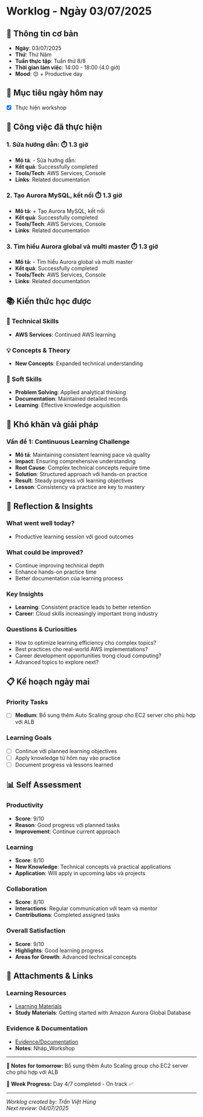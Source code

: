 # Worklog - Ngày 03/07/2025

## 📅 Thông tin cơ bản
- **Ngày**: 03/07/2025
- **Thứ**: Thứ Năm
- **Tuần thực tập**: Tuần thứ 8/8
- **Thời gian làm việc**: 14:00 - 18:00 (4.0 giờ)
- **Mood**: 😊 + Productive day

## 🎯 Mục tiêu ngày hôm nay
- [x] Thực hiện workshop

## 💼 Công việc đã thực hiện

### 1. Sửa hướng dẫn: ⏱️ 1.3 giờ
- **Mô tả**: - Sửa hướng dẫn:
- **Kết quả**: Successfully completed
- **Tools/Tech**: AWS Services, Console
- **Links**: Related documentation

### 2. Tạo Aurora MySQL, kết nối ⏱️ 1.3 giờ
- **Mô tả**: + Tạo Aurora MySQL, kết nối
- **Kết quả**: Successfully completed
- **Tools/Tech**: AWS Services, Console
- **Links**: Related documentation

### 3. Tìm hiểu Aurora global và multi master ⏱️ 1.3 giờ
- **Mô tả**: - Tìm hiểu Aurora global và multi master
- **Kết quả**: Successfully completed
- **Tools/Tech**: AWS Services, Console
- **Links**: Related documentation

## 📚 Kiến thức học được

### 🔧 Technical Skills
- **AWS Services**: Continued AWS learning

### 💡 Concepts & Theory
- **New Concepts**: Expanded technical understanding

### 🤝 Soft Skills
- **Problem Solving**: Applied analytical thinking
- **Documentation**: Maintained detailed records
- **Learning**: Effective knowledge acquisition

## 🚧 Khó khăn và giải pháp

### Vấn đề 1: Continuous Learning Challenge
- **Mô tả**: Maintaining consistent learning pace và quality
- **Impact**: Ensuring comprehensive understanding
- **Root Cause**: Complex technical concepts require time
- **Solution**: Structured approach với hands-on practice
- **Result**: Steady progress với learning objectives
- **Lesson**: Consistency và practice are key to mastery

## 💭 Reflection & Insights

### What went well today?
- Productive learning session với good outcomes

### What could be improved?
- Continue improving technical depth
- Enhance hands-on practice time
- Better documentation của learning process

### Key Insights
- **Learning**: Consistent practice leads to better retention
- **Career**: Cloud skills increasingly important trong industry

### Questions & Curiosities
- How to optimize learning efficiency cho complex topics?
- Best practices cho real-world AWS implementations?
- Career development opportunities trong cloud computing?
- Advanced topics to explore next?

## 📋 Kế hoạch ngày mai

### Priority Tasks
- [ ] **Medium**: Bổ sung thêm Auto Scaling group cho EC2 server cho phù hợp với ALB

### Learning Goals
- [ ] Continue với planned learning objectives
- [ ] Apply knowledge từ hôm nay vào practice
- [ ] Document progress và lessons learned

## 📊 Self Assessment

### Productivity
- **Score**: 9/10
- **Reason**: Good progress với planned tasks
- **Improvement**: Continue current approach

### Learning
- **Score**: 8/10
- **New Knowledge**: Technical concepts và practical applications
- **Application**: Will apply in upcoming labs và projects

### Collaboration
- **Score**: 8/10
- **Interactions**: Regular communication với team và mentor
- **Contributions**: Completed assigned tasks

### Overall Satisfaction
- **Score**: 9/10
- **Highlights**: Good learning progress
- **Areas for Growth**: Advanced technical concepts

## 📎 Attachments & Links

### Learning Resources
- [Learning Materials](https://www.youtube.com/watch?v=iowpS_2Je2k)
- **Study Materials**: Getting started with Amazon Aurora Global Database
### Evidence & Documentation
- [Evidence/Documentation](https://docs.google.com/document/d/1pdTc7kOXgqOTWDjFJImPoiNcQT0E71hEDPwrPoK_jL0/edit?usp=sharing)
- **Notes**: Nháp_Workshop

---

**📝 Notes for tomorrow:**
Bổ sung thêm Auto Scaling group cho EC2 server cho phù hợp với ALB

**🎯 Week Progress:**
Day 4/7 completed - On track ✅

---
*Worklog created by: Trần Việt Hùng*  
*Next review: 04/07/2025*